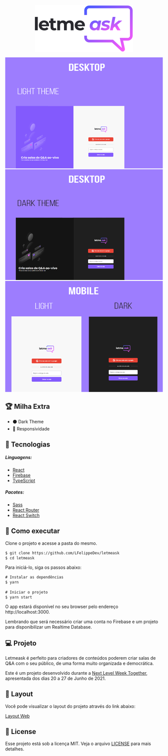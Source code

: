 <p  align="center"><img src="https://raw.githubusercontent.com/LFelippeDev/letmeask/main/src/assets/images/logo.svg"/></p>
<p  align="center">
<img src="https://github.com/LFelippeDev/letmeask/blob/main/.github/DesktopLight.png"/>
<img src="https://github.com/LFelippeDev/letmeask/blob/main/.github/DesktopDark.png"/>
<img src="https://github.com/LFelippeDev/letmeask/blob/main/.github/MobileSrc.png"/>
 </p>
 
## 🏆 Milha Extra
<!--ts-->
* ⚫ Dark Theme 
* 📱 Responsividade 
## 🧪 Tecnologias
<!--te-->
##### Linguagens:
<!--ts-->
* [React](https://pt-br.reactjs.org/)
* [Firebase](https://firebase.google.com/)
* [TypeScript](https://www.typescriptlang.org/)
<!--te-->
##### Pacotes:
<!--ts-->
* [Sass](https://sass-lang.com/)
* [React Router](https://reactrouter.com/)
* [React Switch](https://www.npmjs.com/package/react-switch)
<!--te-->

## 🚀 Como executar
Clone o projeto e acesse a pasta do mesmo.
~~~
$ git clone https://github.com/LFelippeDev/letmeask
$ cd letmeask
~~~
Para iniciá-lo, siga os passos abaixo:
~~~
# Instalar as dependências
$ yarn

# Iniciar o projeto
$ yarn start
~~~
O app estará disponível no seu browser pelo endereço http://localhost:3000.

Lembrando que será necessário criar uma conta no Firebase e um projeto para disponibilizar um Realtime Database.
## 💻 Projeto
Letmeask é perfeito para criadores de conteúdos poderem criar salas de Q&A com o seu público, de uma forma muito organizada e democrática.

Este é um projeto desenvolvido durante a [Next Level Week Together](https://rocketseat.com.br/), apresentada dos dias 20 a 27 de Junho de 2021.
## 🔖 Layout
Você pode visualizar o layout do projeto através do link abaixo:

[Layout Web](https://letmeask-ed169.firebaseapp.com/)
## 📝 License
Esse projeto está sob a licença MIT. Veja o arquivo [LICENSE]() para mais detalhes.
